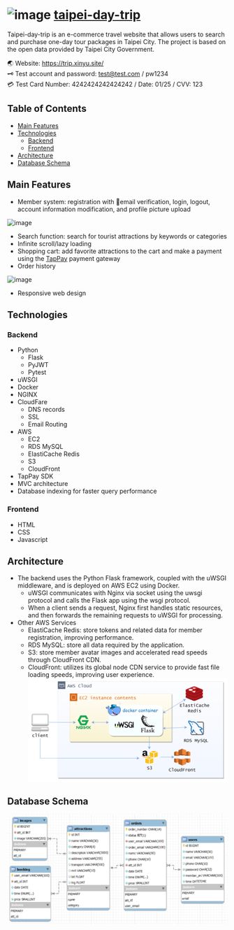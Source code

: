 ![image](static/pic/101.ico) [taipei-day-trip](https://trip.xinyu.site/)
===
Taipei-day-trip is an e-commerce travel website that allows users to search and purchase one-day tour packages in Taipei City. The project is based on the open data provided by Taipei City Government.  <br>

🌏 Website: https://trip.xinyu.site/  
🗝 Test account and password: test@test.com / pw1234  
💳 Test Card Number: 4242424242424242 / Date: 01/25 / CVV: 123  


Table of Contents
---
  - [Main Features](#main-features)
  - [Technologies](#technologies)
    - [Backend](#backend)
    - [Frontend](#frontend)
  - [Architecture](#architecture)
  - [Database Schema](#database-schema)

Main Features
---
- Member system: registration with 📧email verification, login, logout, account information modification, and profile picture upload

![image](readme_pic/user.gif)
- Search function: search for tourist attractions by keywords or categories
- Infinite scroll/lazy loading
- Shopping cart: add favorite attractions to the cart and make a payment using the [TapPay](https://github.com/TapPay) payment gateway
- Order history

![image](readme_pic/order.gif)

- Responsive web design

Technologies
---
### Backend
- Python
  - Flask
  - PyJWT
  - Pytest
- uWSGI
- Docker
- NGINX
- CloudFare
  - DNS records
  - SSL
  - Email Routing
- AWS
  - EC2
  - RDS MySQL
  - ElastiCache Redis
  - S3
  - CloudFront
- TapPay SDK
- MVC architecture
- Database indexing for faster query performance
### Frontend
- HTML
- CSS
- Javascript

Architecture
---
- The backend uses the Python Flask framework, coupled with the uWSGI middleware, and is deployed on AWS EC2 using Docker.
  - uWSGI communicates with Nginx via socket using the uwsgi protocol and calls the Flask app using the wsgi protocol.
  - When a client sends a request, Nginx first handles static resources, and then forwards the remaining requests to uWSGI for processing.
- Other AWS Services
  - ElastiCache Redis: store tokens and related data for member registration, improving performance.
  - RDS MySQL: store all data required by the application.
  - S3: store member avatar images and accelerated read speeds through CloudFront CDN.
  - CloudFront: utilizes its global node CDN service to provide fast file loading speeds, improving user experience.
![image](readme_pic/Architecture.png)

Database Schema
---
![image](readme_pic/db_schema.png)
